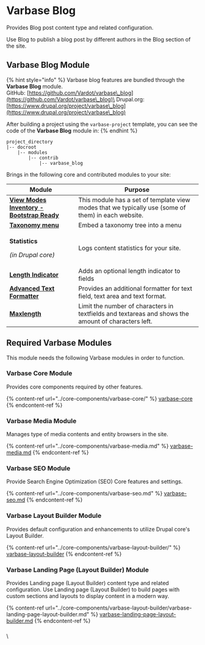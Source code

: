 # Varbase Blog

Provides Blog post content type and related configuration.

Use Blog to publish a blog post by different authors in the Blog section of the site.

## Varbase Blog Module

{% hint style="info" %}
Varbase blog features are bundled through the **Varbase Blog** module.\
GitHub: [https://github.com/Vardot/varbase\_blog](https://github.com/Vardot/varbase\_blog)\
Drupal.org: [https://www.drupal.org/project/varbase\_blog](https://www.drupal.org/project/varbase\_blog)

After building a project using the `varbase-project` template, you can see the code of the **Varbase Blog** module in:
{% endhint %}

```
project_directory
|-- docroot
    |-- modules
        |-- contrib
            |-- varbase_blog
```

Brings in the following core and contributed modules to your site:

| Module                                                                                  | Purpose                                                                                             |
| --------------------------------------------------------------------------------------- | --------------------------------------------------------------------------------------------------- |
| [**View Modes Inventory - Bootstrap Ready**](https://www.drupal.org/project/vmi)        | This module has a set of template view modes that we typically use (some of them) in each website.  |
| [**Taxonomy menu**](https://www.drupal.org/project/taxonomy\_menu)                      | Embed a taxonomy tree into a menu                                                                   |
| <p><strong>Statistics</strong></p><p><em>(in Drupal core)</em></p>                      | Logs content statistics for your site.                                                              |
| [**Length Indicator**](https://www.drupal.org/project/length\_indicator)                | Adds an optional length indicator to fields                                                         |
| [**Advanced Text Formatter**](https://www.drupal.org/project/advanced\_text\_formatter) | Provides an additional formatter for text field, text area and text format.                         |
| [**Maxlength**](https://www.drupal.org/project/maxlength)                               | Limit the number of characters in textfields and textareas and shows the amount of characters left. |

## Required Varbase Modules

This module needs the following Varbase modules in order to function.

### Varbase Core Module

Provides core components required by other features.

{% content-ref url="../core-components/varbase-core/" %}
[varbase-core](../core-components/varbase-core/)
{% endcontent-ref %}

###

### Varbase Media Module

Manages type of media contents and entity browsers in the site.

{% content-ref url="../core-components/varbase-media.md" %}
[varbase-media.md](../core-components/varbase-media.md)
{% endcontent-ref %}

###

### Varbase SEO Module

Provide Search Engine Optimization (SEO) Core features and settings.

{% content-ref url="../core-components/varbase-seo.md" %}
[varbase-seo.md](../core-components/varbase-seo.md)
{% endcontent-ref %}

###

### Varbase Layout Builder Module

Provides default configuration and enhancements to utilize Drupal core's Layout Builder.

{% content-ref url="../core-components/varbase-layout-builder/" %}
[varbase-layout-builder](../core-components/varbase-layout-builder/)
{% endcontent-ref %}

###

### Varbase Landing Page (Layout Builder) Module

Provides Landing page (Layout Builder) content type and related configuration. Use Landing page (Layout Builder) to build pages with custom sections and layouts to display content in a modern way.

{% content-ref url="../core-components/varbase-layout-builder/varbase-landing-page-layout-builder.md" %}
[varbase-landing-page-layout-builder.md](../core-components/varbase-layout-builder/varbase-landing-page-layout-builder.md)
{% endcontent-ref %}

###











\
